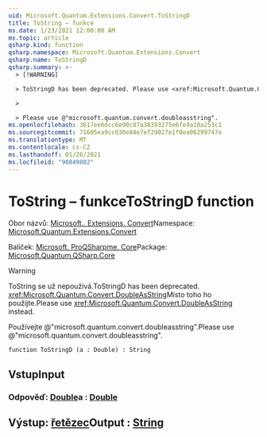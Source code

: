 ```yaml
---
uid: Microsoft.Quantum.Extensions.Convert.ToStringD
title: ToString – funkce
ms.date: 1/23/2021 12:00:00 AM
ms.topic: article
qsharp.kind: function
qsharp.namespace: Microsoft.Quantum.Extensions.Convert
qsharp.name: ToStringD
qsharp.summary: >-
  > [!WARNING]

  > ToStringD has been deprecated. Please use <xref:Microsoft.Quantum.Convert.DoubleAsString> instead.

  >

  > Please use @"microsoft.quantum.convert.doubleasstring".
ms.openlocfilehash: 3617ee6dcc6e90c87a38393275e6fe9a10a253c1
ms.sourcegitcommit: 71605ea9cc630e84e7ef29027e1f0ea06299747e
ms.translationtype: MT
ms.contentlocale: cs-CZ
ms.lasthandoff: 01/26/2021
ms.locfileid: "98849882"
---
```

# <a name="tostringd-function"></a><span data-ttu-id="36c91-102">ToString – funkce</span><span class="sxs-lookup"><span data-stu-id="36c91-102">ToStringD function</span></span>

<span data-ttu-id="36c91-103">Obor názvů: [Microsoft.. Extensions. Convert](xref:Microsoft.Quantum.Extensions.Convert)</span><span class="sxs-lookup"><span data-stu-id="36c91-103">Namespace: [Microsoft.Quantum.Extensions.Convert](xref:Microsoft.Quantum.Extensions.Convert)</span></span>

<span data-ttu-id="36c91-104">Balíček: [Microsoft. ProQSharpme. Core](https://nuget.org/packages/Microsoft.Quantum.QSharp.Core)</span><span class="sxs-lookup"><span data-stu-id="36c91-104">Package: [Microsoft.Quantum.QSharp.Core](https://nuget.org/packages/Microsoft.Quantum.QSharp.Core)</span></span>


> [!WARNING]
> <span data-ttu-id="36c91-105">ToString se už nepoužívá.</span><span class="sxs-lookup"><span data-stu-id="36c91-105">ToStringD has been deprecated.</span></span> <span data-ttu-id="36c91-106"><xref:Microsoft.Quantum.Convert.DoubleAsString>Místo toho ho použijte.</span><span class="sxs-lookup"><span data-stu-id="36c91-106">Please use <xref:Microsoft.Quantum.Convert.DoubleAsString> instead.</span></span>
>
> <span data-ttu-id="36c91-107">Používejte @"microsoft.quantum.convert.doubleasstring".</span><span class="sxs-lookup"><span data-stu-id="36c91-107">Please use @"microsoft.quantum.convert.doubleasstring".</span></span>



```qsharp
function ToStringD (a : Double) : String
```


## <a name="input"></a><span data-ttu-id="36c91-108">Vstup</span><span class="sxs-lookup"><span data-stu-id="36c91-108">Input</span></span>

### <a name="a--double"></a><span data-ttu-id="36c91-109">Odpověď: [Double](xref:microsoft.quantum.lang-ref.double)</span><span class="sxs-lookup"><span data-stu-id="36c91-109">a : [Double](xref:microsoft.quantum.lang-ref.double)</span></span>





## <a name="output--string"></a><span data-ttu-id="36c91-110">Výstup: [řetězec](xref:microsoft.quantum.lang-ref.string)</span><span class="sxs-lookup"><span data-stu-id="36c91-110">Output : [String](xref:microsoft.quantum.lang-ref.string)</span></span>

